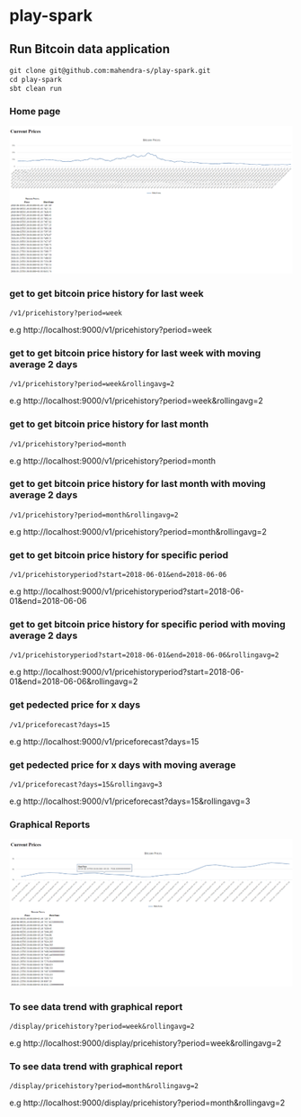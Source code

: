 #  play-spark
##  Run Bitcoin data application 

```
git clone git@github.com:mahendra-s/play-spark.git
cd play-spark
sbt clean run 
```
### Home page
![Home Page](/images/home.png)

### get to get bitcoin price history for last week 
	/v1/pricehistory?period=week
e.g http://localhost:9000/v1/pricehistory?period=week

### get to get bitcoin price history for last week with moving average 2 days
	/v1/pricehistory?period=week&rollingavg=2
e.g http://localhost:9000/v1/pricehistory?period=week&rollingavg=2


### get to get bitcoin price history for last month 
	/v1/pricehistory?period=month
e.g http://localhost:9000/v1/pricehistory?period=month

### get to get bitcoin price history for last month with moving average 2 days
	/v1/pricehistory?period=month&rollingavg=2
e.g http://localhost:9000/v1/pricehistory?period=month&rollingavg=2

### get to get bitcoin price history for specific period 
	/v1/pricehistoryperiod?start=2018-06-01&end=2018-06-06
e.g http://localhost:9000/v1/pricehistoryperiod?start=2018-06-01&end=2018-06-06

### get to get bitcoin price history for specific period with moving average 2 days
	/v1/pricehistoryperiod?start=2018-06-01&end=2018-06-06&rollingavg=2
e.g http://localhost:9000/v1/pricehistoryperiod?start=2018-06-01&end=2018-06-06&rollingavg=2

### get pedected price for x days
	/v1/priceforecast?days=15
e.g http://localhost:9000/v1/priceforecast?days=15

### get pedected price for x days with moving average
    /v1/priceforecast?days=15&rollingavg=3
e.g http://localhost:9000/v1/priceforecast?days=15&rollingavg=3

### Graphical Reports
![Price History Display](/images/pricehistory.png)

### To see data trend with graphical report
	/display/pricehistory?period=week&rollingavg=2
e.g http://localhost:9000/display/pricehistory?period=week&rollingavg=2

### To see data trend with graphical report
	/display/pricehistory?period=month&rollingavg=2
e.g http://localhost:9000/display/pricehistory?period=month&rollingavg=2


